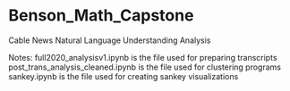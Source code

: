 # Benson_Math_Capstone
Cable News Natural Language Understanding Analysis

Notes:
full2020_analysisv1.ipynb is the file used for preparing transcripts
post_trans_analysis_cleaned.ipynb is the file used for clustering programs
sankey.ipynb is the file used for creating sankey visualizations
